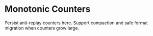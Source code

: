 # Monotonic Counters

Persist anti-replay counters here. Support compaction and safe format
migration when counters grow large.
